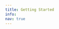 ```yaml
---
title: Getting Started
info: 
nav: true
---
```


[//]: # "TODO: Needs rewriting in relation to La Trobe"




